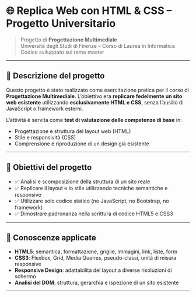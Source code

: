 # 🌐 Replica Web con HTML & CSS – Progetto Universitario

> Progetto di **Progettazione Multimediale**  
> Università degli Studi di Firenze – Corso di Laurea in Informatica
> Codice sviluppato sul ramo master

---

## 📌 Descrizione del progetto

Questo progetto è stato realizzato come esercitazione pratica per il corso di **Progettazione Multimediale**. L’obiettivo era **replicare fedelmente un sito web esistente** utilizzando **esclusivamente HTML e CSS**, senza l’ausilio di JavaScript o framework esterni.

L’attività è servita come **test di valutazione delle competenze di base** in:
- Progettazione e struttura del layout web (HTML)
- Stile e responsività (CSS)
- Comprensione e riproduzione di un design già esistente

---

## 🎯 Obiettivi del progetto

- ✅ Analisi e scomposizione della struttura di un sito reale
- ✅ Replicare il layout e lo stile utilizzando tecniche semantiche e responsive
- ✅ Utilizzare solo codice statico (no JavaScript, no Bootstrap, no framework)
- ✅ Dimostrare padronanza nella scrittura di codice HTML5 e CSS3

---

## 🧠 Conoscenze applicate

- **HTML5**: semantica, formattazione, griglie, immagini, link, liste, form
- **CSS3**: Flexbox, Grid, Media Queries, pseudo-classi, unità di misura responsive
- **Responsive Design**: adattabilità del layout a diverse risoluzioni di schermo
- **Analisi del DOM**: struttura, gerarchia e ispezione di un sito esistente

---
